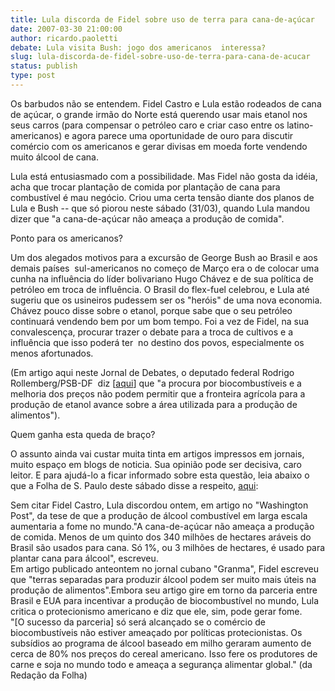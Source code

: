 ```yaml
---
title: Lula discorda de Fidel sobre uso de terra para cana-de-açúcar
date: 2007-03-30 21:00:00
author: ricardo.paoletti
debate: Lula visita Bush: jogo dos americanos  interessa?
slug: lula-discorda-de-fidel-sobre-uso-de-terra-para-cana-de-acucar
status: publish 
type: post
---
```


Os barbudos não se entendem. Fidel Castro e Lula estão rodeados de cana de açúcar, o grande irmão do Norte está querendo usar mais etanol nos seus carros (para compensar o petróleo caro e criar caso entre os latino-americanos) e agora parece uma oportunidade de ouro para discutir comércio com os americanos e gerar divisas em moeda forte vendendo muito álcool de cana.   
  
Lula está entusiasmado com a possibilidade. Mas Fidel não gosta da idéia, acha que trocar plantação de comida por plantação de cana para combustível é mau negócio. Criou uma certa tensão diante dos planos de Lula e Bush -- que só piorou neste sábado (31/03), quando Lula mandou dizer que "a cana-de-açúcar não ameaça a produção de comida".  
  
Ponto para os americanos?  
  
Um dos alegados motivos para a excursão de George Bush ao Brasil e aos demais países  sul-americanos no começo de Março era o de colocar uma cunha na influência do líder bolivariano Hugo Chávez e de sua política de petróleo em troca de influência. O Brasil do flex-fuel celebrou, e Lula até sugeriu que os usineiros pudessem ser os "heróis" de uma nova economia. Chávez pouco disse sobre o etanol, porque sabe que o seu petróleo continuará vendendo bem por um bom tempo. Foi a vez de Fidel, na sua convalescença, procurar trazer o debate para a troca de cultivos e a influência que isso poderá ter  no destino dos povos, especialmente os menos afortunados.   
  
(Em artigo aqui neste Jornal de Debates, o deputado federal Rodrigo Rollemberg/PSB-DF  diz [[aqui](http://www.jornaldedebates.ig.com.br/index.aspx?cnt_id=15&art_id=6903)] que "a procura por biocombustíveis e a melhoria dos preços não podem permitir que a fronteira agrícola para a produção de etanol avance sobre a área utilizada para a produção de alimentos").  
  
Quem ganha esta queda de braço?  
  
O assunto ainda vai custar muita tinta em artigos impressos em jornais, muito espaço em blogs de noticia. Sua opinião pode ser decisiva, caro leitor. E para ajudá-lo a ficar informado sobre esta questão, leia abaixo o que a Folha de S. Paulo deste sábado disse a respeito, [aqui](http://www1.folha.uol.com.br/fsp/brasil/fc3103200713.htm):  
  
Sem citar Fidel Castro, Lula discordou ontem, em artigo no "Washington Post", da tese de que a produção de álcool combustível em larga escala aumentaria a fome no mundo."A cana-de-açúcar não ameaça a produção de comida. Menos de um quinto dos 340 milhões de hectares aráveis do Brasil são usados para cana. Só 1%, ou 3 milhões de hectares, é usado para plantar cana para álcool", escreveu.  
Em artigo publicado anteontem no jornal cubano "Granma", Fidel escreveu que "terras separadas para produzir álcool podem ser muito mais úteis na produção de alimentos".Embora seu artigo gire em torno da parceria entre Brasil e EUA para incentivar a produção de biocombustível no mundo, Lula critica o protecionismo americano e diz que ele, sim, pode gerar fome.  
"[O sucesso da parceria] só será alcançado se o comércio de biocombustíveis não estiver ameaçado por políticas protecionistas. Os subsídios ao programa de álcool baseado em milho geraram aumento de cerca de 80% nos preços do cereal americano. Isso fere os produtores de carne e soja no mundo todo e ameaça a segurança alimentar global." (da Redação da Folha)
